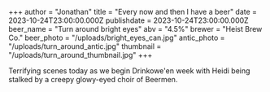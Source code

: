 +++
author = "Jonathan"
title = "Every now and then I have a beer"
date = 2023-10-24T23:00:00.000Z
publishdate = 2023-10-24T23:00:00.000Z
beer_name = "Turn around bright eyes"
abv = "4.5%"
brewer = "Heist Brew Co."
beer_photo = "/uploads/bright_eyes_can.jpg"
antic_photo = "/uploads/turn_around_antic.jpg"
thumbnail = "/uploads/turn_around_thumbnail.jpg"
+++

Terrifying scenes today as we begin Drinkowe'en week with Heidi being stalked by a creepy glowy-eyed choir of Beermen.
